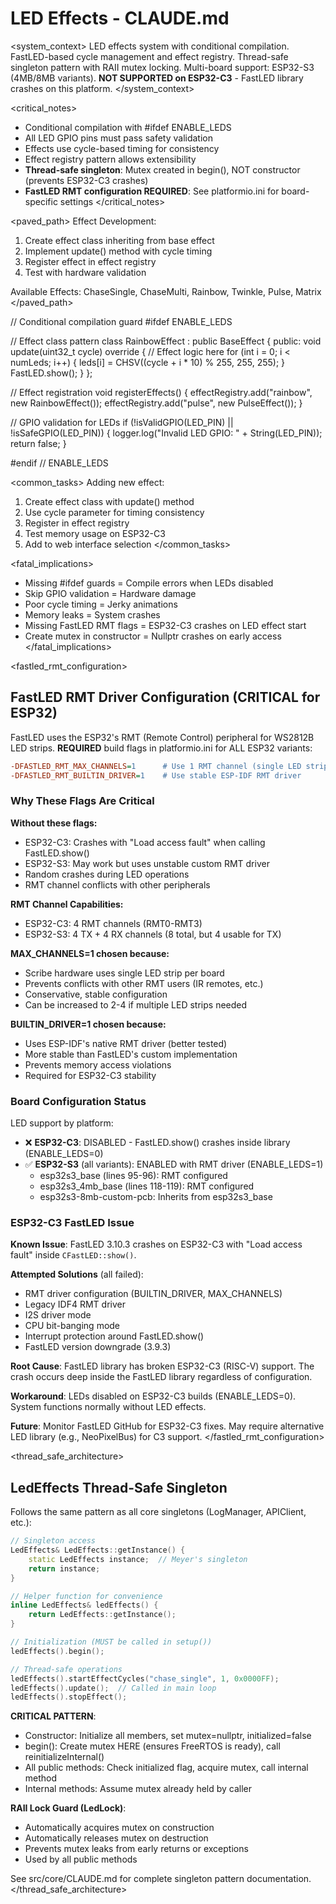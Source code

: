 # LED Effects - CLAUDE.md

<system_context>
LED effects system with conditional compilation.
FastLED-based cycle management and effect registry.
Thread-safe singleton pattern with RAII mutex locking.
Multi-board support: ESP32-S3 (4MB/8MB variants).
**NOT SUPPORTED on ESP32-C3** - FastLED library crashes on this platform.
</system_context>

<critical_notes>

- Conditional compilation with #ifdef ENABLE_LEDS
- All LED GPIO pins must pass safety validation
- Effects use cycle-based timing for consistency
- Effect registry pattern allows extensibility
- **Thread-safe singleton**: Mutex created in begin(), NOT constructor (prevents ESP32-C3 crashes)
- **FastLED RMT configuration REQUIRED**: See platformio.ini for board-specific settings
  </critical_notes>

<paved_path>
Effect Development:

1. Create effect class inheriting from base effect
2. Implement update() method with cycle timing
3. Register effect in effect registry
4. Test with hardware validation

Available Effects:
ChaseSingle, ChaseMulti, Rainbow, Twinkle, Pulse, Matrix
</paved_path>

<patterns>
// Conditional compilation guard
#ifdef ENABLE_LEDS

// Effect class pattern
class RainbowEffect : public BaseEffect {
public:
void update(uint32_t cycle) override {
// Effect logic here
for (int i = 0; i < numLeds; i++) {
leds[i] = CHSV((cycle + i \* 10) % 255, 255, 255);
}
FastLED.show();
}
};

// Effect registration
void registerEffects() {
effectRegistry.add("rainbow", new RainbowEffect());
effectRegistry.add("pulse", new PulseEffect());
}

// GPIO validation for LEDs
if (!isValidGPIO(LED_PIN) || !isSafeGPIO(LED_PIN)) {
logger.log("Invalid LED GPIO: " + String(LED_PIN));
return false;
}

#endif // ENABLE_LEDS
</patterns>

<common_tasks>
Adding new effect:

1. Create effect class with update() method
2. Use cycle parameter for timing consistency
3. Register in effect registry
4. Test memory usage on ESP32-C3
5. Add to web interface selection
   </common_tasks>

<fatal_implications>

- Missing #ifdef guards = Compile errors when LEDs disabled
- Skip GPIO validation = Hardware damage
- Poor cycle timing = Jerky animations
- Memory leaks = System crashes
- Missing FastLED RMT flags = ESP32-C3 crashes on LED effect start
- Create mutex in constructor = Nullptr crashes on early access
  </fatal_implications>

<fastled_rmt_configuration>

## FastLED RMT Driver Configuration (CRITICAL for ESP32)

FastLED uses the ESP32's RMT (Remote Control) peripheral for WS2812B LED strips.
**REQUIRED** build flags in platformio.ini for ALL ESP32 variants:

```ini
-DFASTLED_RMT_MAX_CHANNELS=1      # Use 1 RMT channel (single LED strip)
-DFASTLED_RMT_BUILTIN_DRIVER=1    # Use stable ESP-IDF RMT driver
```

### Why These Flags Are Critical

**Without these flags:**

- ESP32-C3: Crashes with "Load access fault" when calling FastLED.show()
- ESP32-S3: May work but uses unstable custom RMT driver
- Random crashes during LED operations
- RMT channel conflicts with other peripherals

**RMT Channel Capabilities:**

- ESP32-C3: 4 RMT channels (RMT0-RMT3)
- ESP32-S3: 4 TX + 4 RX channels (8 total, but 4 usable for TX)

**MAX_CHANNELS=1 chosen because:**

- Scribe hardware uses single LED strip per board
- Prevents conflicts with other RMT users (IR remotes, etc.)
- Conservative, stable configuration
- Can be increased to 2-4 if multiple LED strips needed

**BUILTIN_DRIVER=1 chosen because:**

- Uses ESP-IDF's native RMT driver (better tested)
- More stable than FastLED's custom implementation
- Prevents memory access violations
- Required for ESP32-C3 stability

### Board Configuration Status

LED support by platform:

- ❌ **ESP32-C3**: DISABLED - FastLED.show() crashes inside library (ENABLE_LEDS=0)
- ✅ **ESP32-S3** (all variants): ENABLED with RMT driver (ENABLE_LEDS=1)
  - esp32s3_base (lines 95-96): RMT configured
  - esp32s3_4mb_base (lines 118-119): RMT configured
  - esp32s3-8mb-custom-pcb: Inherits from esp32s3_base

### ESP32-C3 FastLED Issue

**Known Issue**: FastLED 3.10.3 crashes on ESP32-C3 with "Load access fault" inside `CFastLED::show()`.

**Attempted Solutions** (all failed):

- RMT driver configuration (BUILTIN_DRIVER, MAX_CHANNELS)
- Legacy IDF4 RMT driver
- I2S driver mode
- CPU bit-banging mode
- Interrupt protection around FastLED.show()
- FastLED version downgrade (3.9.3)

**Root Cause**: FastLED library has broken ESP32-C3 (RISC-V) support. The crash occurs deep inside the FastLED library regardless of configuration.

**Workaround**: LEDs disabled on ESP32-C3 builds (ENABLE_LEDS=0). System functions normally without LED effects.

**Future**: Monitor FastLED GitHub for ESP32-C3 fixes. May require alternative LED library (e.g., NeoPixelBus) for C3 support.
</fastled_rmt_configuration>

<thread_safe_architecture>

## LedEffects Thread-Safe Singleton

Follows the same pattern as all core singletons (LogManager, APIClient, etc.):

```cpp
// Singleton access
LedEffects& LedEffects::getInstance() {
    static LedEffects instance;  // Meyer's singleton
    return instance;
}

// Helper function for convenience
inline LedEffects& ledEffects() {
    return LedEffects::getInstance();
}

// Initialization (MUST be called in setup())
ledEffects().begin();

// Thread-safe operations
ledEffects().startEffectCycles("chase_single", 1, 0x0000FF);
ledEffects().update();  // Called in main loop
ledEffects().stopEffect();
```

**CRITICAL PATTERN**:

- Constructor: Initialize all members, set mutex=nullptr, initialized=false
- begin(): Create mutex HERE (ensures FreeRTOS is ready), call reinitializeInternal()
- All public methods: Check initialized flag, acquire mutex, call internal method
- Internal methods: Assume mutex already held by caller

**RAII Lock Guard (LedLock)**:

- Automatically acquires mutex on construction
- Automatically releases mutex on destruction
- Prevents mutex leaks from early returns or exceptions
- Used by all public methods

See src/core/CLAUDE.md for complete singleton pattern documentation.
</thread_safe_architecture>
